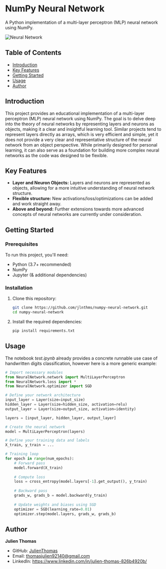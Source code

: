 # NumPy Neural Network

A Python implementation of a multi-layer perceptron (MLP) neural network using NumPy.

![Neural Network](https://github.com/jlnthms/numpy-neural-network/assets/74052135/0f9297f7-228d-4b8b-b7b0-536354797819)

## Table of Contents

- [Introduction](#introduction)
- [Key Features](#key-features)
- [Getting Started](#getting-started)
- [Usage](#usage)
- [Author](#author)

## Introduction

This project provides an educational implementation of a multi-layer perceptron (MLP) neural network using NumPy. 
The goal is to delve deep into the theory of neural networks by representing layers and neurons as objects, making 
it a clear and insightful learning tool. Similar projects tend to represent layers directly as arrays, which is very 
efficient and simple, yet it does not provide a very clear and representative structure of the neural network from an object perspective.
While primarily designed for personal learning, it can also serve as a foundation 
for building more complex neural networks as the code was designed to be flexible.

## Key Features

- **Layer and Neuron Objects:** Layers and neurons are represented as objects, allowing for a more intuitive understanding of neural network structure.
- **Flexible structure:** New activations/loss/optimizations can be added and work straight away.
- **Above and beyond:** Further extensions towards more advanced concepts of neural networks are currently under consideration.

## Getting Started

### Prerequisites

To run this project, you'll need:

- Python (3.7+ recommended)
- NumPy
- Jupyter (& additional dependencies)

### Installation

1. Clone this repository:

   ```bash
   git clone https://github.com/jlnthms/numpy-neural-network.git
   cd numpy-neural-network
   ```

2. Install the required dependencies:

   ```bash
   pip install requirements.txt
   ```

## Usage

The notebook *test.ipynb* already provides a concrete runnable use case of handwritten digits 
classification, however here is a more generic example:
   
   ```python
   # Import necessary modules
   from NeuralNetwork.network import MultiLayerPerceptron
   from NeuralNetwork.loss import *
   from NeuralNetwork.optimizer import SGD
   
   # Define your network architecture
   input_layer = Layer(size=input_size)
   hidden_layer = Layer(size=hidden_size, activation=relu)
   output_layer = Layer(size=output_size, activation=identity)
   
   layers = [input_layer, hidden_layer, output_layer]
   
   # Create the neural network
   model = MultiLayerPerceptron(layers)
   
   # Define your training data and labels
   X_train, y_train = ...
   
   # Training loop
   for epoch in range(num_epochs):
       # Forward pass
       model.forward(X_train)
       
       # Compute loss
       loss = cross_entropy(model.layers[-1].get_output(), y_train)
       
       # Backward pass
       grads_w, grads_b = model.backward(y_train)
       
       # Update weights and biases using SGD
       optimizer = SGD(learning_rate=0.01)
       optimizer.step(model.layers, grads_w, grads_b)
   ```

## Author

**Julien Thomas**
- GitHub: [JulienThomas](https://github.com/jlnthms)
- Email: thomasjulien92140@gmail.com
- LinkedIn: https://www.linkedin.com/in/julien-thomas-826b4920b/
